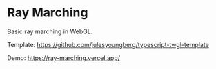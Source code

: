 # Ray Marching

Basic ray marching in WebGL.

Template: https://github.com/julesyoungberg/typescript-twgl-template

Demo: https://ray-marching.vercel.app/
